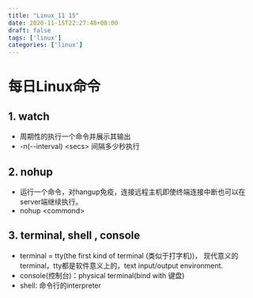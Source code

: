 ```yaml
---
title: "Linux_11 15"
date: 2020-11-15T22:27:48+08:00
draft: false 
tags: ['linux']
categories: ['linux']
---
```

# 每日Linux命令

## 1. watch
-  周期性的执行一个命令并展示其输出
- -n(--interval) \<secs\> 间隔多少秒执行

## 2. nohup
- 运行一个命令，对hangup免疫，连接远程主机即使终端连接中断也可以在server端继续执行。
- nohup \<commond>

## 3. terminal, shell , console
- terminal = tty(the first kind of terminal (类似于打字机))， 现代意义的terminal，tty都是软件意义上的，text input/output environment.
- console(控制台)：physical terminal(bind with 键盘)
- shell: 命令行的interpreter

